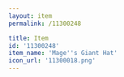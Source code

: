 ```yaml
---
layout: item
permalink: /11300248

title: Item
id: '11300248'
item_name: 'Mage''s Giant Hat'
icon_url: '11300018.png'
---
```

